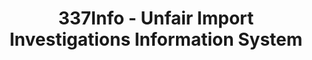 ---
layout: default
bigquery: https://console.cloud.google.com/bigquery?p=patents-public-data&d=usitc_investigations&page=dataset&project=sheets-management-319211
citation: US International Trade Commission 337Info Unfair Import Investigations Information
  System
contributors: US International Trade Comission
cost: None
description: US International Trade Commission 337Info Unfair Import Investigations
  Information System contains data on investigations done under Section 337. Section
  337 declares the infringement of certain statutory intellectual property rights
  and other forms of unfair competition in import trade to be unlawful practices.
  Most Section 337 investigations involve allegations of patent or registered trademark
  infringement.
documentation: FAQ and tutorial available on the site
last_edit: 04/10/2022, 21:22:35
location: https://pubapps2.usitc.gov/337external/
maintained_by: US International Trade Comission
schema_fields:
- currentStatus
- ouiiParticipation
- actualEndDateEvidHear
- invUnfairAct
- investigationTermDate
- scheduledStartDateEvidHear
- ouiiAttorney
- cafcAppeals
- docketNo
- finalIdOnViolationDue
- investigationNo
- complainant
- markmanHearing
- targetDate
- issueDateOtherNonFinal
- investigationType
- publication_number
- scheduledEndDateEvidHear
- dateCreated
- copyrightNumbers
- finalDetViolation
- dateComplaintFiled
- finalIdOnViolationIssue
- gcAttorney
- dateOfPublicationFrNotice
- id
- teoProceedingInvolved
- teoReliefGranted
- finalDetNoViolation
- currentActiveALJ
- aljAssigned
- patentNumber
- internalRemand
- respondent
- trademarkNumbers
- title
- lastUpdated
- htsNumbers
- teoIdIssueDate
- startDateMarkmanHearing
- actualStartDateEvidHear
- endDateMarkmanHearing
- patentNumbers
- teoIdDueDate
shortname: unfair_import_investigations
tags:
- import
- legal
- trade
timeframe: 2008-2021 (prior to 2008 downloadable as a JSON file)
title: 337Info - Unfair Import Investigations Information System
uuid: 2721f5ec-e599-4890-9265-9706719fc71e
---